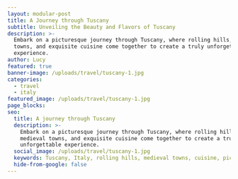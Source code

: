 ```yaml
---
layout: modular-post
title: A Journey through Tuscany
subtitle: Unveiling the Beauty and Flavors of Tuscany
description: >-
  Embark on a picturesque journey through Tuscany, where rolling hills, medieval
  towns, and exquisite cuisine come together to create a truly unforgettable
  experience.
author: Lucy
featured: true
banner-image: /uploads/travel/tuscany-1.jpg
categories:
  - travel
  - italy
featured_image: /uploads/travel/tuscany-1.jpg
page_blocks:
seo:
  title: A journey through Tuscany
  description: >-
    Embark on a picturesque journey through Tuscany, where rolling hills,
    medieval towns, and exquisite cuisine come together to create a truly
    unforgettable experience.
  social_image: /uploads/travel/tuscany-1.jpg
  keywords: Tuscany, Italy, rolling hills, medieval towns, cuisine, picturesque journey
  hide-from-google: false
---
```

